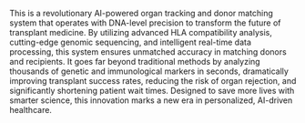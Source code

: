This is a revolutionary AI-powered organ tracking and donor matching system that operates with DNA-level precision to transform the future of transplant medicine. By utilizing advanced HLA compatibility analysis, cutting-edge genomic sequencing, and intelligent real-time data processing, this system ensures unmatched accuracy in matching donors and recipients. It goes far beyond traditional methods by analyzing thousands of genetic and immunological markers in seconds, dramatically improving transplant success rates, reducing the risk of organ rejection, and significantly shortening patient wait times. Designed to save more lives with smarter science, this innovation marks a new era in personalized, AI-driven healthcare.

